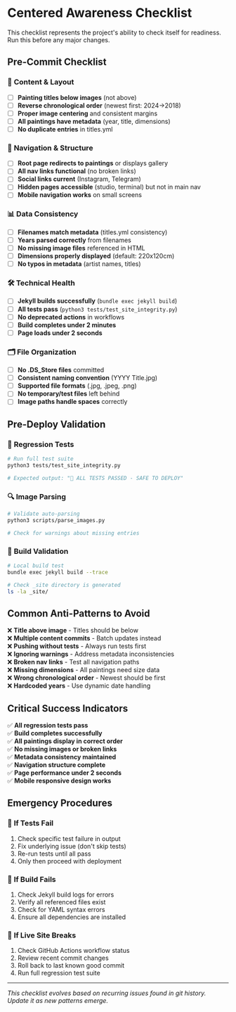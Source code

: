 # Centered Awareness Checklist

This checklist represents the project's ability to check itself for readiness. Run this before any major changes.

## **Pre-Commit Checklist**

### 🎨 **Content & Layout**
- [ ] **Painting titles below images** (not above)
- [ ] **Reverse chronological order** (newest first: 2024→2018)
- [ ] **Proper image centering** and consistent margins
- [ ] **All paintings have metadata** (year, title, dimensions)
- [ ] **No duplicate entries** in titles.yml

### 🔗 **Navigation & Structure**
- [ ] **Root page redirects to paintings** or displays gallery
- [ ] **All nav links functional** (no broken links)
- [ ] **Social links current** (Instagram, Telegram)
- [ ] **Hidden pages accessible** (studio, terminal) but not in main nav
- [ ] **Mobile navigation works** on small screens

### 📊 **Data Consistency**
- [ ] **Filenames match metadata** (titles.yml consistency)
- [ ] **Years parsed correctly** from filenames
- [ ] **No missing image files** referenced in HTML
- [ ] **Dimensions properly displayed** (default: 220x120cm)
- [ ] **No typos in metadata** (artist names, titles)

### 🛠️ **Technical Health**
- [ ] **Jekyll builds successfully** (`bundle exec jekyll build`)
- [ ] **All tests pass** (`python3 tests/test_site_integrity.py`)
- [ ] **No deprecated actions** in workflows
- [ ] **Build completes under 2 minutes**
- [ ] **Page loads under 2 seconds**

### 🗂️ **File Organization**
- [ ] **No .DS_Store files** committed
- [ ] **Consistent naming convention** (YYYY Title.jpg)
- [ ] **Supported file formats** (.jpg, .jpeg, .png)
- [ ] **No temporary/test files** left behind
- [ ] **Image paths handle spaces** correctly

## **Pre-Deploy Validation**

### 🧪 **Regression Tests**
```bash
# Run full test suite
python3 tests/test_site_integrity.py

# Expected output: "🎉 ALL TESTS PASSED - SAFE TO DEPLOY"
```

### 🔍 **Image Parsing**
```bash
# Validate auto-parsing
python3 scripts/parse_images.py

# Check for warnings about missing entries
```

### 🚀 **Build Validation**
```bash
# Local build test
bundle exec jekyll build --trace

# Check _site directory is generated
ls -la _site/
```

## **Common Anti-Patterns to Avoid**

❌ **Title above image** - Titles should be below  
❌ **Multiple content commits** - Batch updates instead  
❌ **Pushing without tests** - Always run tests first  
❌ **Ignoring warnings** - Address metadata inconsistencies  
❌ **Broken nav links** - Test all navigation paths  
❌ **Missing dimensions** - All paintings need size data  
❌ **Wrong chronological order** - Newest should be first  
❌ **Hardcoded years** - Use dynamic date handling  

## **Critical Success Indicators**

✅ **All regression tests pass**  
✅ **Build completes successfully**  
✅ **All paintings display in correct order**  
✅ **No missing images or broken links**  
✅ **Metadata consistency maintained**  
✅ **Navigation structure complete**  
✅ **Page performance under 2 seconds**  
✅ **Mobile responsive design works**  

## **Emergency Procedures**

### 🚨 **If Tests Fail**
1. Check specific test failure in output
2. Fix underlying issue (don't skip tests)
3. Re-run tests until all pass
4. Only then proceed with deployment

### 🔄 **If Build Fails**
1. Check Jekyll build logs for errors
2. Verify all referenced files exist
3. Check for YAML syntax errors
4. Ensure all dependencies are installed

### 📱 **If Live Site Breaks**
1. Check GitHub Actions workflow status
2. Review recent commit changes
3. Roll back to last known good commit
4. Run full regression test suite

---

*This checklist evolves based on recurring issues found in git history. Update it as new patterns emerge.*